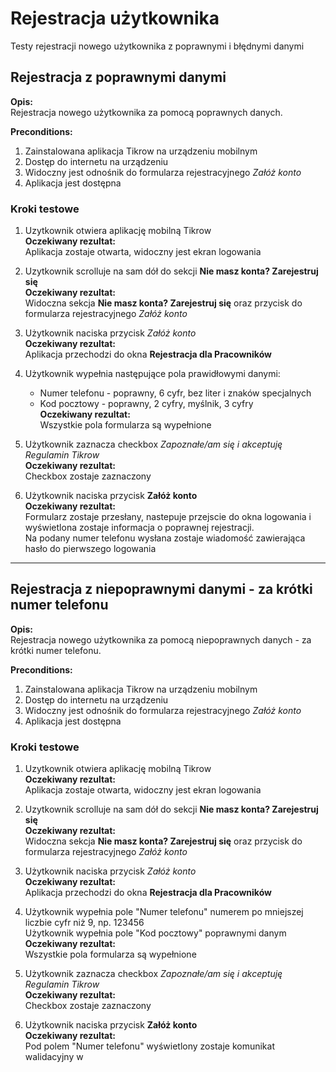# Rejestracja użytkownika

Testy rejestracji nowego użytkownika z poprawnymi i błędnymi danymi

## Rejestracja z poprawnymi danymi

**Opis:**  
Rejestracja nowego użytkownika za pomocą poprawnych danych.

**Preconditions:**
1. Zainstalowana aplikacja Tikrow na urządzeniu mobilnym  
2. Dostęp do internetu na urządzeniu  
3. Widoczny jest odnośnik do formularza rejestracyjnego *Załóż konto*  
4. Aplikacja jest dostępna  

### Kroki testowe

1. Uzytkownik otwiera aplikację mobilną Tikrow  
   **Oczekiwany rezultat:**  
   Aplikacja zostaje otwarta, widoczny jest ekran logowania

2. Uzytkownik scrolluje na sam dół do sekcji **Nie masz konta? Zarejestruj się**  
   **Oczekiwany rezultat:**  
   Widoczna sekcja **Nie masz konta? Zarejestruj się** oraz przycisk do formularza rejestracyjnego *Załóż konto*

3. Użytkownik naciska przycisk *Załóż konto*  
   **Oczekiwany rezultat:**  
   Aplikacja przechodzi do okna **Rejestracja dla Pracowników**

4. Użytkownik wypełnia następujące pola prawidłowymi danymi:  
   - Numer telefonu - poprawny, 6 cyfr, bez liter i znaków specjalnych  
   - Kod pocztowy - poprawny, 2 cyfry, myślnik, 3 cyfry  
   **Oczekiwany rezultat:**  
   Wszystkie pola formularza są wypełnione

5. Użytkownik zaznacza checkbox *Zapoznałe/am się i akceptuję Regulamin Tikrow*  
   **Oczekiwany rezultat:**  
   Checkbox zostaje zaznaczony

6. Użytkownik naciska przycisk **Załóż konto**  
   **Oczekiwany rezultat:**  
   Formularz zostaje przesłany, nastepuje przejscie do okna logowania i wyświetlona zostaje informacja o poprawnej rejestracji.  
   Na podany numer telefonu wysłana zostaje wiadomość zawierająca hasło do pierwszego logowania

---

## Rejestracja z niepoprawnymi danymi - za krótki numer telefonu

**Opis:**  
Rejestracja nowego użytkownika za pomocą niepoprawnych danych - za krótki numer telefonu.

**Preconditions:**
1. Zainstalowana aplikacja Tikrow na urządzeniu mobilnym  
2. Dostęp do internetu na urządzeniu  
3. Widoczny jest odnośnik do formularza rejestracyjnego *Załóż konto*  
4. Aplikacja jest dostępna  

### Kroki testowe

1. Uzytkownik otwiera aplikację mobilną Tikrow  
   **Oczekiwany rezultat:**  
   Aplikacja zostaje otwarta, widoczny jest ekran logowania

2. Uzytkownik scrolluje na sam dół do sekcji **Nie masz konta? Zarejestruj się**  
   **Oczekiwany rezultat:**  
   Widoczna sekcja **Nie masz konta? Zarejestruj się** oraz przycisk do formularza rejestracyjnego *Załóż konto*

3. Użytkownik naciska przycisk *Załóż konto*  
   **Oczekiwany rezultat:**  
   Aplikacja przechodzi do okna **Rejestracja dla Pracowników**

4. Użytkownik wypełnia pole "Numer telefonu" numerem po mniejszej liczbie cyfr niż 9, np. 123456  
   Użytkownik wypełnia pole "Kod pocztowy" poprawnymi danym  
   **Oczekiwany rezultat:**  
   Wszystkie pola formularza są wypełnione

5. Użytkownik zaznacza checkbox *Zapoznałe/am się i akceptuję Regulamin Tikrow*  
   **Oczekiwany rezultat:**  
   Checkbox zostaje zaznaczony

6. Użytkownik naciska przycisk **Załóż konto**  
   **Oczekiwany rezultat:**  
   Pod polem "Numer telefonu" wyświetlony zostaje komunikat walidacyjny w
